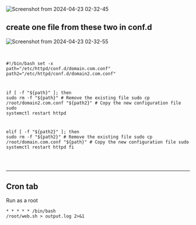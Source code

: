 ![Screenshot from 2024-04-23 02-32-45](https://github.com/nidakhan990/test/assets/164150254/9f6e9bff-2f61-4565-9832-eb208ae6068b)


## create one file from these two in conf.d <br>
![Screenshot from 2024-04-23 02-32-55](https://github.com/nidakhan990/test/assets/164150254/331b27f7-cf0b-4ab8-8fe4-4532f71aa5ee)


<br> <tab><tab><pre><code>#!/bin/bash
set -x
path="/etc/httpd/conf.d/domain.com.conf"
path2="/etc/httpd/conf.d/domain2.com.conf"

if [ -f "${path}" ]; then
   sudo rm -f "${path}"  # Remove the existing file
   sudo cp /root/domain2.com.conf "${path2}"  # Copy the new configuration file
   sudo systemctl restart httpd

elif [ -f "${path2}" ]; then
   sudo rm -f "${path2}"  # Remove the existing file
   sudo cp /root/domain.com.conf "${path}"  # Copy the new configuration file
   sudo systemctl restart httpd
fi
</pre></code><br>

---------------------------------------------
## Cron tab
Run as a root
<br> <tab><tab><pre><code>* * * * * /bin/bash /root/web.sh > output.log  2>&1
</pre></code><br>
